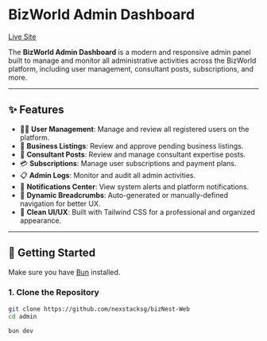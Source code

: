 # BizWorld Admin Dashboard

[Live Site](https://bizworld-admin.vercel.app/)

The **BizWorld Admin Dashboard** is a modern and responsive admin panel built to manage and monitor all administrative activities across the BizWorld platform, including user management, consultant posts, subscriptions, and more.

---

## ✨ Features

- 🧑‍💼 **User Management**: Manage and review all registered users on the platform.
- 🏢 **Business Listings**: Review and approve pending business listings.
- 🧠 **Consultant Posts**: Review and manage consultant expertise posts.
- 💳 **Subscriptions**: Manage user subscriptions and payment plans.
- 📋 **Admin Logs**: Monitor and audit all admin activities.
- 🔔 **Notifications Center**: View system alerts and platform notifications.
- 🧭 **Dynamic Breadcrumbs**: Auto-generated or manually-defined navigation for better UX.
- 🌙 **Clean UI/UX**: Built with Tailwind CSS for a professional and organized appearance.

---

## 🚀 Getting Started

Make sure you have [Bun](https://bun.sh) installed.

### 1. Clone the Repository

```bash
git clone https://github.com/nexstacksg/bizNest-Web
cd admin

bun dev

```
